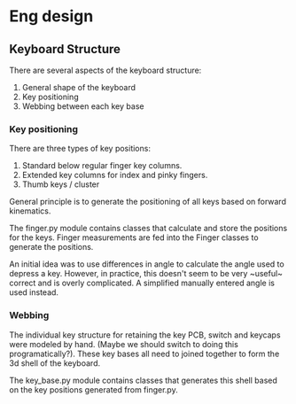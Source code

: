 # Eng design

## Keyboard Structure

There are several aspects of the keyboard structure:
1. General shape of the keyboard
1. Key positioning
1. Webbing between each key base

### Key positioning

There are three types of key positions:
1. Standard below regular finger key columns.
1. Extended key columns for index and pinky fingers.
1. Thumb keys / cluster

General principle is to generate the positioning of all keys based on forward
kinematics.

The finger.py module contains classes that calculate and store the positions for
the keys. Finger measurements are fed into the Finger classes to generate the
positions.

An initial idea was to use differences in angle to calculate the angle used to
depress a key. However, in practice, this doesn't seem to be very ~useful~
correct and is overly complicated. A simplified manually entered angle is used
instead.

### Webbing

The individual key structure for retaining the key PCB, switch and keycaps were
modeled by hand. (Maybe we should switch to doing this programatically?). These
key bases all need to joined together to form the 3d shell of the keyboard.

The key_base.py module contains classes that generates this shell based on the
key positions generated from finger.py.
